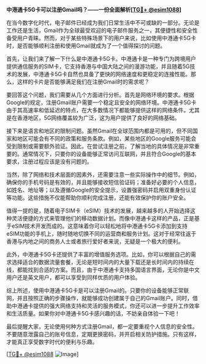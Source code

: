 **中港通卡5G卡可以注册Gmail吗？——一份全面解析[[TG💪+ @esim1088](https://t.me/s/esim1088)]**

在当今数字化时代，电子邮件已经成为我们日常生活中不可或缺的一部分。无论是工作还是生活，Gmail作为全球最受欢迎的电子邮件服务之一，其便捷性和安全性备受用户青睐。然而，对于某些特殊场景下的用户来说，比如使用中港通卡5G卡时，是否能够顺利注册和使用Gmail就成为了一个值得探讨的问题。

首先，让我们来了解一下什么是中港通卡5G卡。中港通卡是一种专门为跨境用户提供通信服务的SIM卡，它支持香港与中国大陆之间的漫游功能，并且随着5G技术的发展，中港通卡5G卡自然也具备了更快的网络速度和更稳定的连接性能。那么，这样的卡片是否能够满足我们在注册Gmail时的需求呢？

要回答这个问题，我们需要从几个方面进行分析。首先是网络环境的要求。根据Google的规定，注册Gmail账户需要一个稳定且安全的网络环境。中港通卡5G卡由于其高速率和低延迟的特点，在大多数情况下都能够提供这样的网络条件。尤其是在香港地区，5G网络覆盖较为广泛，这为用户提供了良好的网络基础。

接下来是语言和地区的限制问题。虽然Gmail在全球范围内都是可用的，但不同国家和地区可能会有不同的政策和服务条款。例如，某些地区的Google服务可能会受到限制或需要额外验证。因此，在尝试注册之前，了解当地的具体情况是非常重要的。通常情况下，只要你的设备能够正常访问互联网，并且符合Google的基本要求，注册过程应该是没有问题的。

当然，除了网络和技术层面的因素外，还需要注意一些实际操作中的细节。例如，确保你的手机号码是有效的，并且能够接收短信验证码；准备好必要的个人信息，如姓名、地址等；以及遵循Google的安全提示，设置强密码并启用双重身份认证等功能。这些措施不仅能帮助你顺利完成注册，还能有效保护你的账户安全。

值得一提的是，随着电子SIM卡（eSIM）技术的发展，越来越多的人开始选择这种灵活便捷的方式来管理他们的移动数据计划。而像中港通卡这样的产品，正是基于eSIM技术开发而成的。这意味着你可以轻松地将中港通卡5G卡添加到支持eSIM功能的手机上，随时随地切换不同的运营商和服务计划。这对于经常往返于香港与内地之间的商务人士或者旅行爱好者来说，无疑是一个极大的便利。

此外，中港通卡5G卡还提供了丰富的增值服务选项。比如，你可以根据自己的需求选择适合的数据流量套餐，无论是短时间内的大量下载还是长时间内的持续在线，都能找到合适的方案。而且，由于中港通卡支持多国语言界面，无论你是中文用户还是英文用户，都可以享受到同样优质的用户体验。

综上所述，使用中港通卡5G卡是可以注册Gmail的。只要你的设备能够正常联网，并且按照正确的步骤操作，就能够成功创建属于自己的Gmail账户。同时，借助中港通卡提供的强大网络支持和灵活的服务模式，你还可以进一步提升工作效率和生活质量。如果你对中港通卡5G卡感兴趣的话，不妨亲自体验一下吧！

最后提醒大家，无论使用何种方式注册Gmail，都一定要重视个人信息的安全性。不要随意泄露自己的账号信息，定期更换密码，并开启相关防护措施。只有这样，才能真正享受数字时代的便利与乐趣。

[[TG💪+ @esim1088](https://t.me/s/esim1088) ![Image](https://i.postimg.cc/4NQfJmqS/Snipaste-2025-05-13-00-14-12.png)]